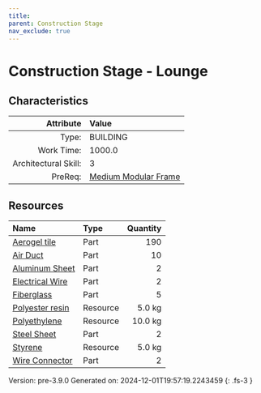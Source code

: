 ```yaml
---
title: 
parent: Construction Stage
nav_exclude: true
---
```

# Construction Stage - Lounge


## Characteristics

| Attribute      | Value |
|--------:|:------|
|Type:|BUILDING|
|Work Time:|1000.0|
|Architectural Skill:|3|
|PreReq:|[Medium Modular Frame](../construction/medium-modular-frame.html)|

## Resources

| Name | Type | Quantity |
|:-----|:-----|-----:|
|[Aerogel tile](../part/aerogel-tile.html)|Part|190|
|[Air Duct](../part/air-duct.html)|Part|10|
|[Aluminum Sheet](../part/aluminum-sheet.html)|Part|2|
|[Electrical Wire](../part/electrical-wire.html)|Part|2|
|[Fiberglass](../part/fiberglass.html)|Part|5|
|[Polyester resin](../resource/polyester-resin.html)|Resource|5.0 kg|
|[Polyethylene](../resource/polyethylene.html)|Resource|10.0 kg|
|[Steel Sheet](../part/steel-sheet.html)|Part|2|
|[Styrene](../resource/styrene.html)|Resource|5.0 kg|
|[Wire Connector](../part/wire-connector.html)|Part|2|



Version: pre-3.9.0 Generated on: 2024-12-01T19:57:19.2243459
{: .fs-3 }